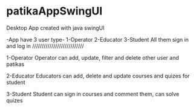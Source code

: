 # patikaAppSwingUI

Desktop App created with java swingUI

-App have 3 user type-
1-Operator
2-Educator
3-Student
All them sign in and log in 
///////////////////////////

1-Operator
Operator can add, update, filter and delete other user and patikas

2-Educator
Educators can add, delete and update courses and quizes for student

3-Student
Student can sign in courses and comment them, can solve quizes
